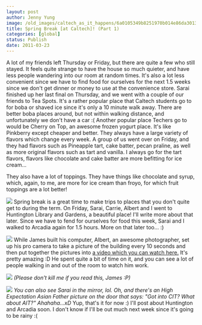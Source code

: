 ```yaml
---
layout: post
author: Jenny Yung
image: /old_images/caltech_as_it_happens/6a0105349b8251970b014e86da3013970d.jpg
title: Spring Break [at Caltech]! (Part 1)
categories: [global]
status: Publish
date: 2011-03-23
---
```


A lot of my friends left Thursday or Friday, but there are quite a few who still stayed. It feels quite strange to have the house so much quieter, and have less people wandering into our room at random times. It's also a lot less convenient since we have to find food for ourselves for the next 1.5 weeks since we don't get dinner or money to use at the convenience store. Sarai finished up her last final on Thursday, and we went with a couple of our friends to Tea Spots. It's a rather popular place that Caltech students go to for boba or shaved ice since it's only a 10 minute walk away. There are better boba places around, but not within walking distance, and unfortunately we don't have a car :(
Another popular place Techers go to would be Cherry on Top, an awesome frozen yogurt place. It's like Pinkberry except cheaper and better. They always have a large variety of flavors which change every week. A group of us went over on Friday, and they had flavors such as Pineapple tart, cake batter, pecan praline, as well as more original flavors such as tart and vanilla. I always go for the tart flavors, flavors like chocolate and cake batter are more befitting for ice cream...

They also have a lot of toppings. They have things like chocolate and syrup, which, again, to me, are more for ice cream than froyo, for which fruit toppings are a lot better!


![](/old_images/caltech_as_it_happens/6a0105349b8251970b014e5fff571f970c.jpg)
Spring break is a great time to make trips to places that you don't quite get to during the term. On Friday, Sarai, Carrie, Albert and I went to Huntington Library and Gardens, a beautiful place! I'll write more about that later. Since we have to fend for ourselves for food this week, Sarai and I walked to Arcadia again for 1.5 hours. More on that later too... :)


![](/old_images/6a0105349b8251970b014e5fff54eb970c.jpg)
While James built his computer, Albert, an awesome photographer, set up his pro camera to take a picture of the building every 10 seconds and then put together the pictures into [a video which you can watch here.](https://saharacremona.smugmug.com/Caltech-1/Random/032011/16047934_4rmeZ#1221372273_Kgcx2-A-LB) It's pretty amazing :D He spent quite a bit of time on it, and you can see a lot of people walking in and out of the room to watch him work.


![](/old_images/6a0105349b8251970b014e5fff64df970c.jpg)
*(Please don't kill me if you read this, James :P)*


![](/old_images/caltech_as_it_happens/6a0105349b8251970b014e86da4163970d.jpg)
*You can also see Sarai in the mirror, lol.*
*Oh, and there's an High Expectation Asian Father picture on the door that says:*
*"Got into CIT? What about AIT?" Ahahaha...xD*
Yup, that's it for now :) I'll post about Huntington and Arcadia soon. I don't know if I'll be out much next week since it's going to be rainy :(
